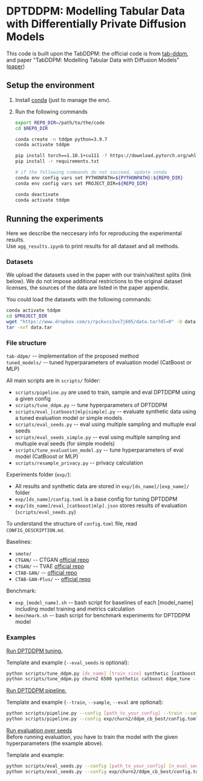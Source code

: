 # DPTDDPM: Modelling Tabular Data with Differentially Private Diffusion Models

This code is built upon the TabDDPM: the official code is from [tab-ddpm](https://github.com/yandex-research/tab-ddpm), and paper "TabDDPM: Modelling Tabular Data with Diffusion Models" ([paper](https://arxiv.org/abs/2209.15421))

<!-- ## Results
You can view all the results and build your own tables with this [notebook](notebooks/Reports.ipynb). -->

## Setup the environment

1. Install [conda](https://docs.conda.io/en/latest/miniconda.html) (just to manage the env).
2. Run the following commands

   ```bash
   export REPO_DIR=/path/to/the/code
   cd $REPO_DIR

   conda create -n tddpm python=3.9.7
   conda activate tddpm

   pip install torch==1.10.1+cu111 -f https://download.pytorch.org/whl/torch_stable.html
   pip install -r requirements.txt

   # if the following commands do not succeed, update conda
   conda env config vars set PYTHONPATH=${PYTHONPATH}:${REPO_DIR}
   conda env config vars set PROJECT_DIR=${REPO_DIR}

   conda deactivate
   conda activate tddpm
   ```

## Running the experiments

Here we describe the neccesary info for reproducing the experimental results.  
Use `agg_results.ipynb` to print results for all dataset and all methods.

### Datasets

We upload the datasets used in the paper with our train/val/test splits (link below). We do not impose additional restrictions to the original dataset licenses, the sources of the data are listed in the paper appendix.

You could load the datasets with the following commands:

```bash
conda activate tddpm
cd $PROJECT_DIR
wget "https://www.dropbox.com/s/rpckvcs3vx7j605/data.tar?dl=0" -O data.tar
tar -xvf data.tar
```

### File structure

`tab-ddpm/` -- implementation of the proposed method  
`tuned_models/` -- tuned hyperparameters of evaluation model (CatBoost or MLP)

All main scripts are in `scripts/` folder:

- `scripts/pipeline.py` are used to train, sample and eval DPTDDPM using a given config
- `scripts/tune_ddpm.py` -- tune hyperparameters of DPTDDPM
- `scripts/eval_[catboost|mlp|simple].py` -- evaluate synthetic data using a tuned evaluation model or simple models
- `scripts/eval_seeds.py` -- eval using multiple sampling and multuple eval seeds
- `scripts/eval_seeds_simple.py` -- eval using multiple sampling and multuple eval seeds (for simple models)
- `scripts/tune_evaluation_model.py` -- tune hyperparameters of eval model (CatBoost or MLP)
- `scripts/resample_privacy.py` -- privacy calculation

Experiments folder (`exp/`):

- All results and synthetic data are stored in `exp/[ds_name]/[exp_name]/` folder
- `exp/[ds_name]/config.toml` is a base config for tuning DPTDDPM
- `exp/[ds_name]/eval_[catboost|mlp].json` stores results of evaluation (`scripts/eval_seeds.py`)

To understand the structure of `config.toml` file, read `CONFIG_DESCRIPTION.md`.

Baselines:

- `smote/`
- `CTGAN/` -- CTGAN [official repo](https://github.com/sdv-dev/CTGAN)
- `CTGAN/` -- TVAE [official repo](https://github.com/sdv-dev/CTGAN)
- `CTAB-GAN/` -- [official repo](https://github.com/Team-TUD/CTAB-GAN)
- `CTAB-GAN-Plus/` -- [official repo](https://github.com/Team-TUD/CTAB-GAN-Plus)

Benchmark:

- `exp_[model_name].sh` -- bash script for baselines of each [model_name] including model training and metrics calculation
- `benchmark.sh` -- bash script for benchmark experiments for DPTDDPM model

### Examples

<ins>Run DPTDDPM tuning.</ins>

Template and example (`--eval_seeds` is optional):

```bash
python scripts/tune_ddpm.py [ds_name] [train_size] synthetic [catboost|mlp] [exp_name] --eval_seeds
python scripts/tune_ddpm.py churn2 6500 synthetic catboost ddpm_tune --eval_seeds
```

<ins>Run DPTDDPM pipeline.</ins>

Template and example (`--train`, `--sample`, `--eval` are optional):

```bash
python scripts/pipeline.py --config [path_to_your_config] --train --sample --eval
python scripts/pipeline.py --config exp/churn2/ddpm_cb_best/config.toml --train --sample
```

<!-- It takes approximately 7min to run the script above (NVIDIA GeForce RTX 2080 Ti). -->

<ins>Run evaluation over seeds</ins>  
Before running evaluation, you have to train the model with the given hyperparameters (the example above).

Template and example:

```bash
python scripts/eval_seeds.py --config [path_to_your_config] [n_eval_seeds] [ddpm|smote|ctabgan|ctabgan-plus|tvae] synthetic [catboost|mlp] [n_sample_seeds]
python scripts/eval_seeds.py --config exp/churn2/ddpm_cb_best/config.toml 10 ddpm synthetic catboost 5
```
